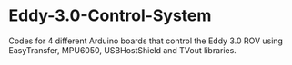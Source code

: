 # Eddy-3.0-Control-System
Codes for 4 different Arduino boards that control the Eddy 3.0 ROV using EasyTransfer, MPU6050, USBHostShield and TVout libraries.
